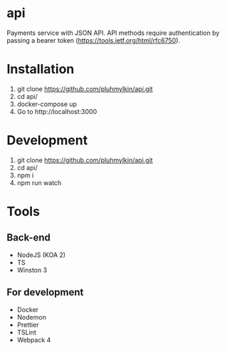 # api

Payments service with JSON API. API methods require authentication by passing a bearer token (https://tools.ietf.org/html/rfc6750).

# Installation

1. git clone https://github.com/pluhmylkin/api.git
2. cd api/
3. docker-compose up
4. Go to http://localhost:3000

# Development

1. git clone https://github.com/pluhmylkin/api.git
2. cd api/
3. npm i
4. npm run watch

# Tools

## Back-end

- NodeJS (KOA 2)
- TS
- Winston 3

## For development

- Docker
- Nodemon
- Prettier
- TSLint
- Webpack 4
